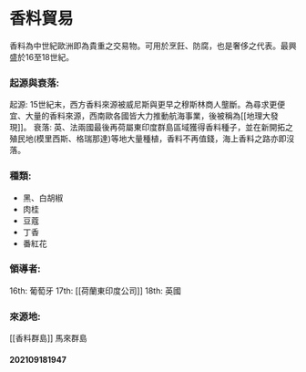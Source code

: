 # 香料貿易

香料為中世紀歐洲即為貴重之交易物。可用於烹飪、防腐，也是奢侈之代表。最興盛於16至18世紀。

### 起源與衰落:
起源: 15世紀末，西方香料來源被威尼斯與更早之穆斯林商人壟斷。為尋求更便宜、大量的香料來源，西南歐各國皆大力推動航海事業，後被稱為[[地理大發現]]。
衰落: 英、法兩國最後再荷屬東印度群島區域獲得香料種子，並在新開拓之殖民地(模里西斯、格瑞那達)等地大量種植，香料不再值錢，海上香料之路亦即沒落。
### 種類:
- 黑、白胡椒
- 肉桂
- 豆蔻
- 丁香
- 番紅花
### 領導者:
16th: 葡萄牙
17th: [[荷蘭東印度公司]]
18th: 英國
### 來源地:
[[香料群島]]
馬來群島

#### 202109181947